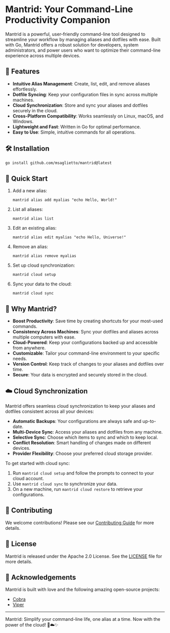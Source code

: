 # Mantrid: Your Command-Line Productivity Companion

Mantrid is a powerful, user-friendly command-line tool designed to streamline your workflow by managing aliases and dotfiles with ease. Built with Go, Mantrid offers a robust solution for developers, system administrators, and power users who want to optimize their command-line experience across multiple devices.

## 🚀 Features

- **Intuitive Alias Management**: Create, list, edit, and remove aliases effortlessly.
- **Dotfile Syncing**: Keep your configuration files in sync across multiple machines.
- **Cloud Synchronization**: Store and sync your aliases and dotfiles securely in the cloud.
- **Cross-Platform Compatibility**: Works seamlessly on Linux, macOS, and Windows.
- **Lightweight and Fast**: Written in Go for optimal performance.
- **Easy to Use**: Simple, intuitive commands for all operations.

## 🛠️ Installation

```bash
go install github.com/msaglietto/mantrid@latest
```

## 🏁 Quick Start

1. Add a new alias:
   ```
   mantrid alias add myalias "echo Hello, World!"
   ```

2. List all aliases:
   ```
   mantrid alias list
   ```

3. Edit an existing alias:
   ```
   mantrid alias edit myalias "echo Hello, Universe!"
   ```

4. Remove an alias:
   ```
   mantrid alias remove myalias
   ```

5. Set up cloud synchronization:
   ```
   mantrid cloud setup
   ```

6. Sync your data to the cloud:
   ```
   mantrid cloud sync
   ```

## 🌟 Why Mantrid?

- **Boost Productivity**: Save time by creating shortcuts for your most-used commands.
- **Consistency Across Machines**: Sync your dotfiles and aliases across multiple computers with ease.
- **Cloud-Powered**: Keep your configurations backed up and accessible from anywhere.
- **Customizable**: Tailor your command-line environment to your specific needs.
- **Version Control**: Keep track of changes to your aliases and dotfiles over time.
- **Secure**: Your data is encrypted and securely stored in the cloud.

## ☁️ Cloud Synchronization

Mantrid offers seamless cloud synchronization to keep your aliases and dotfiles consistent across all your devices:

- **Automatic Backups**: Your configurations are always safe and up-to-date.
- **Multi-Device Sync**: Access your aliases and dotfiles from any machine.
- **Selective Sync**: Choose which items to sync and which to keep local.
- **Conflict Resolution**: Smart handling of changes made on different devices.
- **Provider Flexibility**: Choose your preferred cloud storage provider.

To get started with cloud sync:

1. Run `mantrid cloud setup` and follow the prompts to connect to your cloud account.
2. Use `mantrid cloud sync` to synchronize your data.
3. On a new machine, run `mantrid cloud restore` to retrieve your configurations.

## 🤝 Contributing

We welcome contributions! Please see our [Contributing Guide](CONTRIBUTING.md) for more details.

## 📜 License

Mantrid is released under the Apache 2.0 License. See the [LICENSE](LICENSE) file for more details.

## 🙏 Acknowledgements

Mantrid is built with love and the following amazing open-source projects:
- [Cobra](https://github.com/spf13/cobra)
- [Viper](https://github.com/spf13/viper)

---

Mantrid: Simplify your command-line life, one alias at a time. Now with the power of the cloud! 🚀☁️✨

